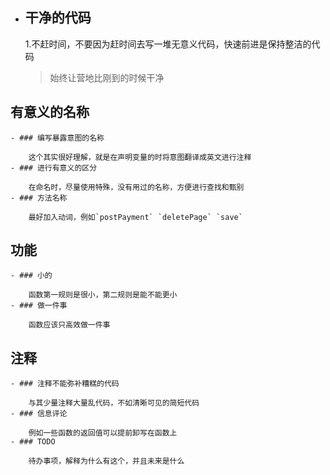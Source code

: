 - ## 干净的代码
  
  	1.不赶时间，不要因为赶时间去写一堆无意义代码，快速前进是保持整洁的代码
  
  > 始终让营地比刚到的时候干净
## 有意义的名称
	- ### 编写暴露意图的名称
	  
	  	这个其实很好理解，就是在声明变量的时将意图翻译成英文进行注释
	- ### 进行有意义的区分
	  
	  	在命名时，尽量使用特殊，没有用过的名称，方便进行查找和甄别
	- ### 方法名称
	  
	  	最好加入动词，例如`postPayment` `deletePage` `save`
## 功能
	- ### 小的
	  
	  	函数第一规则是很小，第二规则是能不能更小
	- ### 做一件事
	  
	  	函数应该只高效做一件事
## 注释
	- ### 注释不能弥补糟糕的代码
	  
	  	与其少量注释大量乱代码，不如清晰可见的简短代码
	- ### 信息评论
	  
	  	例如一些函数的返回值可以提前卸写在函数上
	- ### TODO
	  
	  	待办事项，解释为什么有这个，并且未来是什么